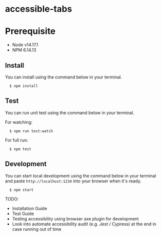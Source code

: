 # accessible-tabs

# Prerequisite

- Node v14.17.1
- NPM 6.14.13

## Install

You can install using the command below in your terminal.

```shell
  $ npm install
```

## Test

You can run unit test using the command below in your terminal.

For watching:

```shell
  $ npm run test:watch
```

For full run:

```shell
  $ npm test
```

## Development

You can start local development using the command below in your terminal and paste `http://localhost:1234` into your browser when it's ready.

```shell
  $ npm start
```

TODO:
- Installation Guide
- Test Guide
- Testing accessibility using browser axe plugin for development
- Look into automate accessibility audit (e.g. Jest / Cypress) at the end in case running out of time